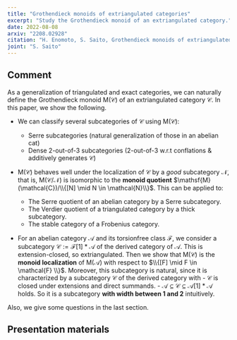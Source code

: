 ```yaml
---
title: "Grothendieck monoids of extriangulated categories"
excerpt: "Study the Grothendieck monoid of an extriangulated category."
date: 2022-08-08
arxiv: "2208.02928"
citation: "H. Enomoto, S. Saito, Grothendieck monoids of extriangulated categories, arXiv:2208.02928."
joint: "S. Saito"
---
```


## Comment

As a generalization of triangulated and exact categories, we can naturally define the Grothendieck monoid $\mathsf{M}(\mathcal{C})$ of an extriangulated category $\mathcal{C}$. In this paper, we show the following.

- We can classify several subcategories of $\mathcal{C}$ using $\mathsf{M}(\mathcal{C})$:

  - Serre subcategories (natural generalization of those in an abelian cat)
  - Dense 2-out-of-3 subcategories (2-out-of-3 w.r.t conflations & additively generates $\mathcal{C}$)

- $\mathsf{M}(\mathcal{C})$ behaves well under the localization of $\mathcal{C}$ by a _good_ subcategory $\mathcal{N}$, that is, $\mathsf{M}(\mathcal{C}/\mathcal{N})$ is isomorphic to the **monoid quotient** $\mathsf{M}(\mathcal{C})/\\{[N] \mid N \in \mathcal{N}\\}$. This can be applied to:

  - The Serre quotient of an abelian category by a Serre subcategory.
  - The Verdier quotient of a triangulated category by a thick subcategory.
  - The stable category of a Frobenius category.

- For an abelian category $\mathcal{A}$ and its torsionfree class $\mathcal{F}$, we consider a subcategory $\mathcal{C} :=\mathcal{F}[1] * \mathcal{A}$ of the derived category of $\mathcal{A}$. This is extension-closed, so extriangulated. Then we show that $\mathsf{M}(\mathcal{C})$ is the **monoid localization** of $\mathsf{M}(\mathcal{A})$ with respect to $\\{[F] \mid F \in \mathcal{F} \\}$. Moreover, this subcategory is natural, since it is characterized by a subcategory $\mathcal{C}$ of the derived category with - $\mathcal{C}$ is closed under extensions and direct summands. - $\mathcal{A} \subseteq \mathcal{C} \subseteq \mathcal{A}[1] * \mathcal{A}$ holds.
  So it is a subcategory **with width between $1$ and $2$** intuitively.

Also, we give some questions in the last section.

## Presentation materials
